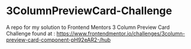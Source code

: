 # 3ColumnPreviewCard-Challenge
A repo for my solution to Frontend Mentors 3 Column Preview Card Challenge found at :  https://www.frontendmentor.io/challenges/3column-preview-card-component-pH92eAR2-/hub
